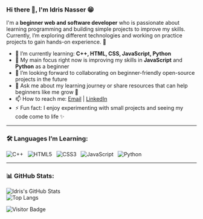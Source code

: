 ### Hi there 👋, I'm Idris Nasser 😁

I'm a **beginner web and software developer** who is passionate about learning programming and building simple projects to improve my skills.  
Currently, I’m exploring different technologies and working on practice projects to gain hands-on experience. 🚀  

- 🌱 I’m currently learning: **C++, HTML, CSS, JavaScript, Python**  
- 🔭 My main focus right now is improving my skills in **JavaScript** and **Python** as a beginner  
- 👯 I’m looking forward to collaborating on beginner-friendly open-source projects in the future  
- 💬 Ask me about my learning journey or share resources that can help beginners like me grow 🙌  
- 📫 How to reach me: [Email](mailto:idrisnasser222@gmail.com) | [LinkedIn](https://www.linkedin.com/in/idris-nasser)  
- ⚡ Fun fact: I enjoy experimenting with small projects and seeing my code come to life ✨  

---

### 🛠️ Languages I’m Learning:

![C++](https://img.shields.io/badge/-C++-black?logo=c%2b%2b&style=social)&nbsp;&nbsp;
![HTML5](https://img.shields.io/badge/-HTML5-black?logo=html5&style=social)&nbsp;&nbsp;
![CSS3](https://img.shields.io/badge/-CSS3-black?logo=css3&style=social)&nbsp;&nbsp;
![JavaScript](https://img.shields.io/badge/-JavaScript-black?logo=javascript&style=social)&nbsp;&nbsp;
![Python](https://img.shields.io/badge/-Python-black?logo=python&style=social)&nbsp;&nbsp;

---

### 📊 GitHub Stats:

![Idris's GitHub Stats](https://github-readme-stats.vercel.app/api?username=Idris-Nasser&count_private=true&show_icons=true&include_all_commits=true&theme=radical)  
![Top Langs](https://github-readme-stats.vercel.app/api/top-langs/?username=Idris-Nasser&layout=compact&theme=radical)

![Visitor Badge](https://visitor-badge.laobi.icu/badge?page_id=Idris-Nasser.Idris-Nasser)
